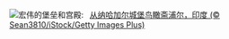 ![](https://www.bing.com/th?id=OHR.NahargarhFort_ZH-CN7681434372_UHD.jpg&w=1000)宏伟的堡垒和宫殿:&nbsp;&ensp;[从纳哈加尔城堡鸟瞰斋浦尔，印度 (© Sean3810/iStock/Getty Images Plus)](https://www.bing.com/th?id=OHR.NahargarhFort_ZH-CN7681434372_UHD.jpg)
<br><br/>
